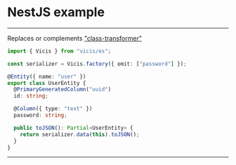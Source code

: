 # NestJS example

----------

Replaces or complements ["class-transformer"](https://github.com/typestack/class-transformer)

```typescript
import { Vicis } from "vicis/es";

const serializer = Vicis.factory({ omit: ["password"] });

@Entity({ name: "user" })
export class UserEntity {
  @PrimaryGeneratedColumn("uuid")
  id: string;

  @Column({ type: "text" })
  password: string;

  public toJSON(): Partial<UserEntity> {
    return serializer.data(this).toJSON();
  }
}
```

----------
